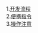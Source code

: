 1.[开发流程](https://github.com/pointwind/Git/blob/master/git_flow.md)  
2.[便携指令]()  
3.[操作注意](https://github.com/pointwind/Git/blob/master/git_tips.md)